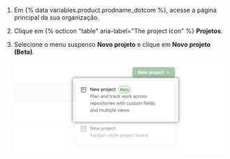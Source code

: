 1. Em {% data variables.product.prodname_dotcom %}, acesse a página principal da sua organização.
2. Clique em {% octicon "table" aria-label="The project icon" %} **Projetos**.
3. Selecione o menu suspenso **Novo projeto** e clique em **Novo projeto (Beta)**.

   ![Novo projeto](/assets/images/help/issues/new_project_beta.png)
